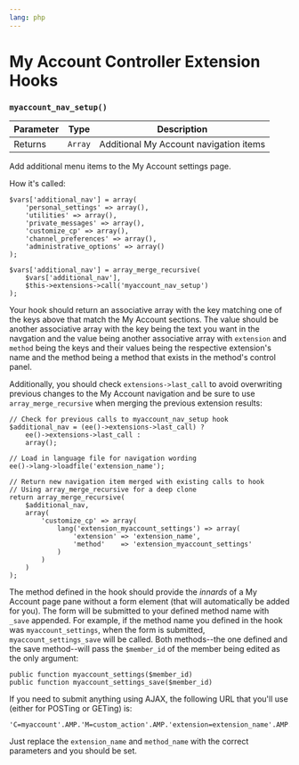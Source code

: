 ```yaml
---
lang: php
---
```


<!--
    This source file is part of the open source project
    ExpressionEngine User Guide (https://github.com/ExpressionEngine/ExpressionEngine-User-Guide)

    @link      https://expressionengine.com/
    @copyright Copyright (c) 2003-2020, Packet Tide, LLC (https://www.packettide.com)
    @license   https://expressionengine.com/license Licensed under Apache License, Version 2.0
-->

# My Account Controller Extension Hooks

### `myaccount_nav_setup()`

| Parameter | Type    | Description                            |
| --------- | ------- | -------------------------------------- |
| Returns   | `Array` | Additional My Account navigation items |

Add additional menu items to the My Account settings page.

How it's called:

    $vars['additional_nav'] = array(
        'personal_settings' => array(),
        'utilities' => array(),
        'private_messages' => array(),
        'customize_cp' => array(),
        'channel_preferences' => array(),
        'administrative_options' => array()
    );

    $vars['additional_nav'] = array_merge_recursive(
        $vars['additional_nav'],
        $this->extensions->call('myaccount_nav_setup')
    );

Your hook should return an associative array with the key matching one of the keys above that match the My Account sections. The value should be another associative array with the key being the text you want in the navgation and the value being another associative array with `extension` and `method` being the keys and their values being the respective extension's name and the method being a method that exists in the method's control panel.

Additionally, you should check `extensions->last_call` to avoid overwriting previous changes to the My Account navigation and be sure to use `array_merge_recursive` when merging the previous extension results:

    // Check for previous calls to myaccount_nav_setup hook
    $additional_nav = (ee()->extensions->last_call) ?
        ee()->extensions->last_call :
        array();

    // Load in language file for navigation wording
    ee()->lang->loadfile('extension_name');

    // Return new navigation item merged with existing calls to hook
    // Using array_merge_recursive for a deep clone
    return array_merge_recursive(
        $additional_nav,
        array(
            'customize_cp' => array(
                lang('extension_myaccount_settings') => array(
                    'extension' => 'extension_name',
                    'method'    => 'extension_myaccount_settings'
                )
            )
        )
    );

The method defined in the hook should provide the _innards_ of a My Account page pane without a form element (that will automatically be added for you). The form will be submitted to your defined method name with `_save` appended. For example, if the method name you defined in the hook was `myaccount_settings`, when the form is submitted, `myaccount_settings_save` will be called. Both methods--the one defined and the save method--will pass the `$member_id` of the member being edited as the only argument:

    public function myaccount_settings($member_id)
    public function myaccount_settings_save($member_id)

If you need to submit anything using AJAX, the following URL that you'll use (either for POSTing or GETing) is:

    'C=myaccount'.AMP.'M=custom_action'.AMP.'extension=extension_name'.AMP.'method=method_name'

Just replace the `extension_name` and `method_name` with the correct parameters and you should be set.
